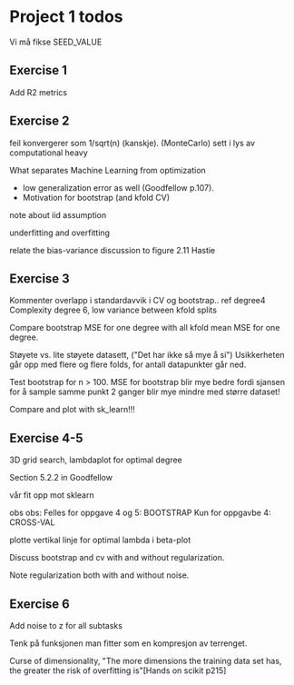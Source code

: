 # Project 1 todos

Vi må fikse SEED_VALUE

## Exercise 1
Add R2 metrics 


## Exercise 2
feil konvergerer som 1/sqrt(n) (kanskje). (MonteCarlo)
sett i lys av computational heavy

What separates Machine Learning from optimization
- low generalization error as well (Goodfellow p.107).
- Motivation for bootstrap (and kfold CV)

note about iid assumption

underfitting and overfitting

relate the bias-variance discussion to figure 2.11 Hastie

## Exercise 3
Kommenter overlapp i standardavvik i CV og bootstrap.. ref degree4
Complexity degree 6, low variance between kfold splits

Compare bootstrap MSE for one degree with all kfold mean MSE for one degree.

Støyete vs. lite støyete datasett, ("Det har ikke så mye å si")
Usikkerheten går opp med flere og flere folds, for antall datapunkter går ned. 

Test bootstrap for n > 100. MSE for bootstrap blir mye bedre fordi sjansen for å sample samme punkt 2 
ganger blir mye mindre med større dataset! 

Compare and plot with sk_learn!!!


## Exercise 4-5
3D grid search,
lambdaplot for optimal degree

Section 5.2.2 in Goodfellow

vår fit opp mot sklearn

obs obs: 
Felles for oppgave 4 og 5: BOOTSTRAP
Kun for oppgavbe 4: CROSS-VAL

plotte vertikal linje for optimal lambda i beta-plot

Discuss bootstrap and cv with and without regularization.

Note regularization both with and without noise.

## Exercise 6
Add noise to z for all subtasks

Tenk på funksjonen man fitter som en kompresjon av terrenget. 

Curse of dimensionality, "The more dimensions the training data set has, the greater the risk of overfitting is"[Hands on scikit p215]